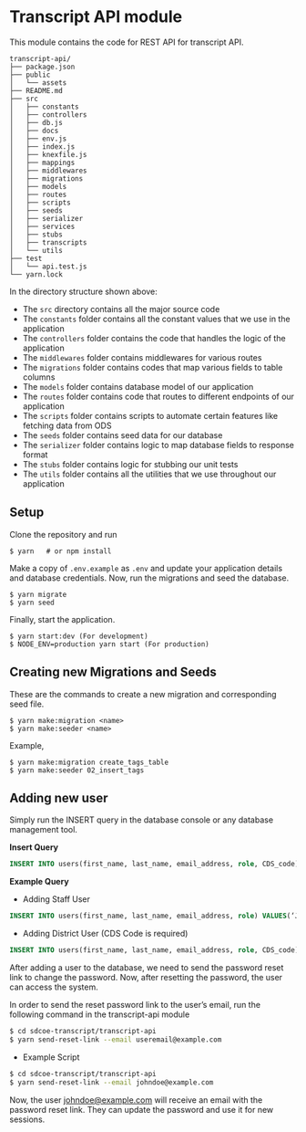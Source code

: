 # Transcript API module

This module contains the code for REST API for transcript API.

```
transcript-api/
├── package.json
├── public
│   └── assets
├── README.md
├── src
│   ├── constants
│   ├── controllers
│   ├── db.js
│   ├── docs
│   ├── env.js
│   ├── index.js
│   ├── knexfile.js
│   ├── mappings
│   ├── middlewares
│   ├── migrations
│   ├── models
│   ├── routes
│   ├── scripts
│   ├── seeds
│   ├── serializer
│   ├── services
│   ├── stubs
│   ├── transcripts
│   └── utils
├── test
│   └── api.test.js
└── yarn.lock
```

In the directory structure shown above:

- The `src` directory contains all the major source code
- The `constants` folder contains all the constant values that we use in the application
- The `controllers` folder contains the code that handles the logic of the application
- The `middlewares` folder contains middlewares for various routes
- The `migrations` folder contains codes that map various fields to table columns
- The `models` folder contains database model of our application
- The `routes` folder contains code that routes to different endpoints of our application
- The `scripts` folder contains scripts to automate certain features like fetching data from ODS
- The `seeds` folder contains seed data for our database
- The `serializer` folder contains logic to map database fields to response format
- The `stubs` folder contains logic for stubbing our unit tests
- The `utils` folder contains all the utilities that we use throughout our application

## Setup

Clone the repository and run

    $ yarn   # or npm install

Make a copy of `.env.example` as `.env` and update your application details and database credentials. Now, run the migrations and seed the database.

    $ yarn migrate
    $ yarn seed

Finally, start the application.

    $ yarn start:dev (For development)
    $ NODE_ENV=production yarn start (For production)

## Creating new Migrations and Seeds

These are the commands to create a new migration and corresponding seed file.

    $ yarn make:migration <name>
    $ yarn make:seeder <name>

Example,

    $ yarn make:migration create_tags_table
    $ yarn make:seeder 02_insert_tags

## Adding new user

Simply run the INSERT query in the database console or any database management tool.

**Insert Query**

```sql
INSERT INTO users(first_name, last_name, email_address, role, CDS_code) VALUES(?,?,?,?,?);
```

**Example Query**

- Adding Staff User

```sql
INSERT INTO users(first_name, last_name, email_address, role) VALUES(‘John’, ‘Doe’, ‘johndoe@example.com’, ‘staff’);
```

- Adding District User (CDS Code is required)

```sql
INSERT INTO users(first_name, last_name, email_address, role, CDS_code) VALUES(‘John’, ‘Doe’, ‘johndoe@example.com’, ‘district’, ‘districtCDSCode’);
```

After adding a user to the database, we need to send the password reset link to change the password. Now, after resetting the password, the user can access the system.

In order to send the reset password link to the user’s email, run the following command in the transcript-api module

```sh
$ cd sdcoe-transcript/transcript-api
$ yarn send-reset-link --email useremail@example.com
```

- Example Script

```sh
$ cd sdcoe-transcript/transcript-api
$ yarn send-reset-link --email johndoe@example.com
```

Now, the user johndoe@example.com will receive an email with the password reset link. They can update the password and use it for new sessions.
